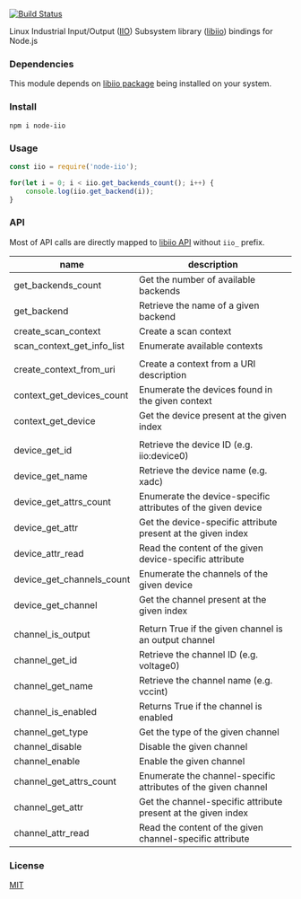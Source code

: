 [![Build Status](https://travis-ci.org/drom/node-iio.svg?branch=master)](https://travis-ci.org/drom/node-iio)

Linux Industrial Input/Output ([IIO](https://wiki.analog.com/software/linux/docs/iio/iio)) Subsystem library ([libiio](https://wiki.analog.com/resources/tools-software/linux-software/libiio)) bindings for Node.js

### Dependencies

This module depends on [libiio package](https://github.com/analogdevicesinc/libiio) being installed on your system.

### Install

`npm i node-iio`

### Usage

```js
const iio = require('node-iio');

for(let i = 0; i < iio.get_backends_count(); i++) {
    console.log(iio.get_backend(i));
}
```

### API

Most of API calls are directly mapped to [libiio API](http://analogdevicesinc.github.io/libiio/) without `iio_` prefix.

| name                       | description                                                    |
|----------------------------|----------------------------------------------------------------|
| get_backends_count         | Get the number of available backends                           |
| get_backend                | Retrieve the name of a given backend                           |
| create_scan_context        | Create a scan context                                          |
| scan_context_get_info_list | Enumerate available contexts                                   |
|                            |                                                                |
| create_context_from_uri    | Create a context from a URI description                        |
| context_get_devices_count  | Enumerate the devices found in the given context               |
| context_get_device         | Get the device present at the given index                      |
|                            |                                                                |
| device_get_id              | Retrieve the device ID (e.g. iio:device0)                      |
| device_get_name            | Retrieve the device name (e.g. xadc)                           |
| device_get_attrs_count     | Enumerate the device-specific attributes of the given device   |
| device_get_attr            | Get the device-specific attribute present at the given index   |
| device_attr_read           | Read the content of the given device-specific attribute        |
| device_get_channels_count  | Enumerate the channels of the given device                     |
| device_get_channel         | Get the channel present at the given index                     |
|                            |                                                                |
| channel_is_output          | Return True if the given channel is an output channel          |
| channel_get_id             | Retrieve the channel ID (e.g. voltage0)                        |
| channel_get_name           | Retrieve the channel name (e.g. vccint)                        |
| channel_is_enabled         | Returns True if the channel is enabled                         |
| channel_get_type           | Get the type of the given channel                              |
| channel_disable            | Disable the given channel                                      |
| channel_enable             | Enable the given channel                                       |
| channel_get_attrs_count    | Enumerate the channel-specific attributes of the given channel |
| channel_get_attr           | Get the channel-specific attribute present at the given index  |
| channel_attr_read          | Read the content of the given channel-specific attribute       |



### License

[MIT](LICENSE)

